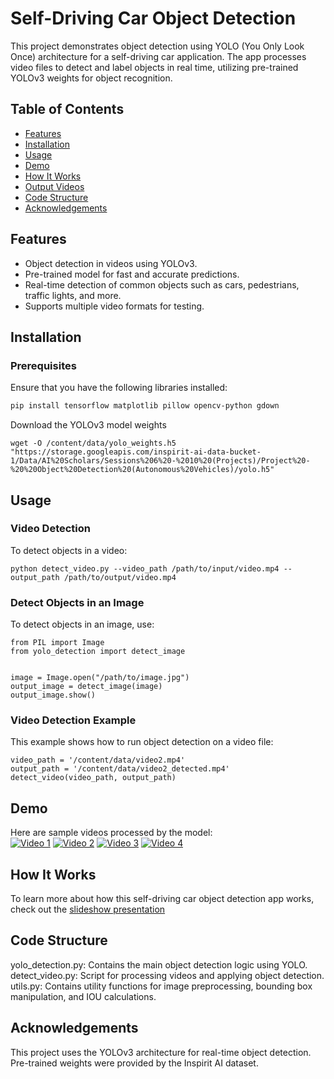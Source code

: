# Self-Driving Car Object Detection

This project demonstrates object detection using YOLO (You Only Look Once) architecture for a self-driving car application. The app processes video files to detect and label objects in real time, utilizing pre-trained YOLOv3 weights for object recognition.

## Table of Contents
- [Features](#features)
- [Installation](#installation)
- [Usage](#usage)
- [Demo](#demo)
- [How It Works](#how-it-works)
- [Output Videos](#output-videos)
- [Code Structure](#code-structure)
- [Acknowledgements](#acknowledgements)

## Features
- Object detection in videos using YOLOv3.
- Pre-trained model for fast and accurate predictions.
- Real-time detection of common objects such as cars, pedestrians, traffic lights, and more.
- Supports multiple video formats for testing.

## Installation
### Prerequisites
Ensure that you have the following libraries installed:
```bash
pip install tensorflow matplotlib pillow opencv-python gdown
```
Download the YOLOv3 model weights
```
wget -O /content/data/yolo_weights.h5 "https://storage.googleapis.com/inspirit-ai-data-bucket-1/Data/AI%20Scholars/Sessions%206%20-%2010%20(Projects)/Project%20-%20%20Object%20Detection%20(Autonomous%20Vehicles)/yolo.h5"
```

## Usage
### Video Detection
To detect objects in a video:
```
python detect_video.py --video_path /path/to/input/video.mp4 --output_path /path/to/output/video.mp4
```
### Detect Objects in an Image
To detect objects in an image, use:
```
from PIL import Image
from yolo_detection import detect_image


image = Image.open("/path/to/image.jpg")
output_image = detect_image(image)
output_image.show()
```
### Video Detection Example
This example shows how to run object detection on a video file:
```
video_path = '/content/data/video2.mp4'
output_path = '/content/data/video2_detected.mp4'
detect_video(video_path, output_path)
```

## Demo
Here are sample videos processed by the model:  
[![Video 1](https://img.youtube.com/vi/sAMlBidtKRI/0.jpg)](https://www.youtube.com/watch?v=sAMlBidtKRI)
[![Video 2](https://img.youtube.com/vi/PkGtwqF0FxI/0.jpg)](https://www.youtube.com/watch?v=PkGtwqF0FxI)
[![Video 3](https://img.youtube.com/vi/2DUEGpUEnBA/0.jpg)](https://www.youtube.com/watch?v=2DUEGpUEnBA)
[![Video 4](https://img.youtube.com/vi/HfMRj12MADM/0.jpg)](https://www.youtube.com/watch?v=HfMRj12MADM)

## How It Works
To learn more about how this self-driving car object detection app works, check out the [slideshow presentation](https://docs.google.com/presentation/d/1zTy53CTm6GtiTsV2uRTVThwBV0YSon3JduFhuJZmmnE/edit#slide=id.g2e59df2fa02_1_309)

## Code Structure
yolo_detection.py: Contains the main object detection logic using YOLO.  
detect_video.py: Script for processing videos and applying object detection.  
utils.py: Contains utility functions for image preprocessing, bounding box manipulation, and IOU calculations.  

## Acknowledgements
This project uses the YOLOv3 architecture for real-time object detection.
Pre-trained weights were provided by the Inspirit AI dataset.
